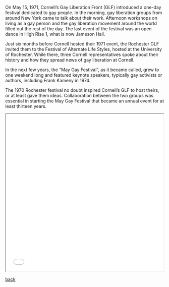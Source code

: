 On May 15, 1971, Cornell’s Gay Liberation Front (GLF) introduced a one-day festival dedicated to gay people. In the morning, gay liberation groups from around New York came to talk about their work. Afternoon workshops on living as a gay person and the gay liberation movement around the world filled out the rest of the day. The last event of the festival was an open dance in High Rise 1, what is now Jameson Hall.

Just six months before Cornell hosted their 1971 event, the Rochester GLF invited them to the Festival of Alternate Life Styles, hosted at the University of Rochester. While there, three Cornell representatives spoke about their history and how they spread news of gay liberation at Cornell. 

In the next few years, the “May Gay Festival”, as it became called, grew to one weekend long and featured keynote speakers, typically gay activists or authors, including Frank Kameny in 1974.

The 1970 Rochester festival no doubt inspired Cornell’s GLF to host theirs, or at least gave them ideas. Collaboration between the two groups was essential in starting the May Gay Festival that became an annual event for at least thirteen years. 


<iframe src="gay-ithaca-map.html" height="500" width="500"></iframe>

[back](https://lizstell.github.io/queer-cornell-map/)
